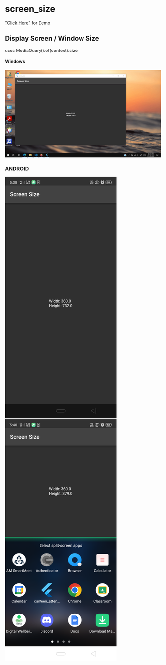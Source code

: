 # screen_size
["Click Here"](./build/web/index.html) for Demo

## Display Screen / Window Size
uses MediaQuery().of(context).size

#### Windows
<img src="./Screenshot1.gif" width=750px />

### ANDROID
<img src="./Screenshot2.png" width=360px />
<img src="./Screenshot3.png" width=360px />
